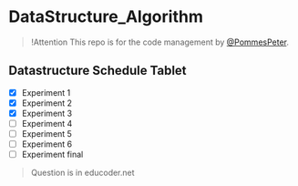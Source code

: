 # DataStructure_Algorithm

> !Attention
> This repo is for the code management by [@PommesPeter](https://github.com/PommesPeter).

## Datastructure Schedule Tablet

- [x] Experiment 1
- [x] Experiment 2
- [x] Experiment 3
- [ ] Experiment 4
- [ ] Experiment 5
- [ ] Experiment 6
- [ ] Experiment final

> Question is in educoder.net
